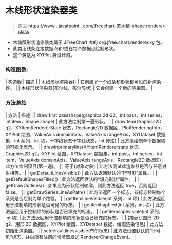 # 木线形状渲染器类

> 原文:[https://www . javatpoint . com/jfreechart-苏木精-shape renderer-class](https://www.javatpoint.com/jfreechart-xylineandshaperenderer-class)

*   木糖醇形状渲染器类属于 JFreeChart 库的 org.jfree.chart.renderer.xy 包。
*   此类用线条连接数据点和/或在每个数据点绘制形状。
*   这个类是为 XYPlot 类设计的。

### 构造函数:

| 构造器 | 描述 |
| 木线形状渲染器() | 它创建了一个线条和形状都可见的新渲染器。 |
| 木线形状渲染器(布尔线、布尔形状) | 它会创建一个新的渲染器。 |

### 方法总结

| 方法 | 描述 |
| draw first passshape(graphics 2d G2，int pass，int series，int item，Shape shape) | 此方法绘制第一遍形状。 |
| drawItem(Graphics2D g2，XYItemRendererState 状态，Rectangle2D 数据区，PlotRenderingInfo，XYPlot 绘图，ValueAxis domainAxis，ValueAxis rangeAxis，XYDataset 数据集，int 系列，int 项，十字线状态十字线状态，int 传递) | 此方法绘制单个数据项的可视化表示。 |
| drawinprimaryline(XYitemRendererstate 状态，Graphics2D g2，XYPlot 绘图，XYDataset 数据集，int pass，int series，int item，ValueAxis domainAxis，ValueAxis rangeAxis，Rectangle2D 数据区) | 此方法绘制项目(第一遍)。 |
| 等于(对象对象) | 此方法测试此渲染器是否与任意对象相等。 |
| getDefaultLinesVisible() | 此方法返回默认的“行可见”属性。 |
| getDefaultShapesFilled() | 此方法返回默认的“填充形状”属性。 |
| getDrawOutlines() | 如果应为形状绘制轮廓，则此方法返回 true，否则返回 false。 |
| getDrawSeriesLineAsPath() | 此方法返回一个标志，该标志控制每个系列是否绘制为单个路径。 |
| getItemLineVisible(int 系列，int 项) | 此方法返回用于控制项的形状是否可见的标志。 |
| getitemhapfiled(int 系列，int 项) | 此方法返回用于控制项的形状是否已填充的标志。 |
| getitemsapevisible(int 系列，int 项) | 此方法返回用于控制项的形状是否已填充的标志。 |
| 初始化(图形 2D g2、矩形 2D 数据区、XYPlot 绘图、XYDataset 数据、绘图渲染信息) | 此方法初始化渲染器。 |
| setdefaultlinesvisible(布尔标志) | 此方法设置默认的“行可见”标志，并向所有注册的侦听器发送 RendererChangeEvent。 |
